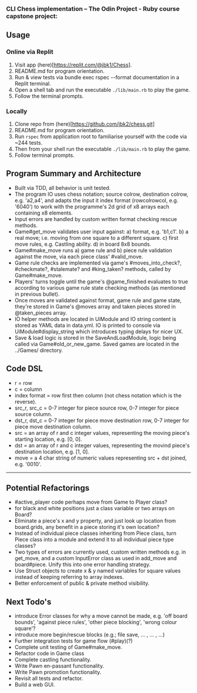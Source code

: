 ### CLI Chess implementation – The Odin Project - Ruby course capstone project:

## Usage

### Online via Replit
1. Visit app (here)[https://replit.com/@jbk1/Chess].
2. README.md for program orientation.
3. Run & view tests via bundle exec rspec --format documentation in a Replit terminal.
4. Open a shell tab and run the executable `./lib/main.rb` to play the game.
5. Follow the terminal prompts.

### Locally
1. Clone repo from (here)[https://github.com/jbk2/chess.git]
2. README.md for program orientation.
3. Run `rspec` from application root to familiarise yourself with the code via ~244 tests.
4. Then from your shell run the executable `./lib/main.rb` to play the game.
5. Follow terminal prompts.

## Program Summary and Architecture
- Built via TDD, all behavior is unit tested.
- The program IO uses chess notation; source colrow, destination colrow, e.g. 'a2,a4', and adapts the input it index format (rowcolrowcol, e.g. '6040') to work with the programme's 2d grid of x8 arrays each containing x8 elements.
- Input errors are handled by custom written format checking rescue methods.
- Game#get_move validates user input against:
  a) format, e.g. 'b1,c1'.
  b) a real move; i.e. moving from one square to a different square.
  c) first move rules, e.g. Castling ability.
  d) in board 8x8 bounds.
- Game#make_move runs a) game rule and b) piece rule validation against the move, via each piece class' #valid_move.
- Game rule checks are implemented via game's #moves_into_check?, #checkmate?, #stalemate? and #king_taken? methods, called by Game#make_move.
- Players' turns toggle until the game's @game_finished evaluates to true according to various game rule state checking methods (as mentioned in previous bullet).
- Once moves are validated against format, game rule and game state, they're stored in Game's @moves array and taken pieces stored in @taken_pieces array.
- IO helper methods are located in UiModule and IO string content is stored as YAML data in data.yml. IO is printed to console via UiModule#display_string which introduces typing delays for nicer UX.
- Save & load logic is stored in the SaveAndLoadModule, logic being called via Game#old_or_new_game. Saved games are located in the ../Games/ directory.

## Code DSL
- r = row
- c = column
- index format = row first then column (not chess notation which is the reverse).
- src_r, src_c = 0-7 integer for piece source row, 0-7 integer for piece source column.
- dst_r, dst_c = 0-7 integer for piece move destination row, 0-7 integer for piece move destination column.
- src = an array of r and c integer values, representing the moving piece's starting location, e.g. [0, 0].
- dst = an array of r and c integer values, representing the movind piece's destination location, e.g. [1, 0].
- move = a 4 char string of numeric values representing src + dst joined, e.g. '0010'. 

__________________________________________

## Potential Refactorings
- #active_player code perhaps move from Game to Player class?
- for black and white positions just a class variable or two arrays on Board?
- Eliminate a piece's x and y property, and just look up location from board.grids, any benefit in a piece storing it's own location?
- Instead of individual piece classes inheriting from Piece class, turn Piece class into a module and extend it to all individual piece type classes?
- Two types of errors are currently used, custom written methods e.g. in get_move, and a custom InputError class as used in add_move and board#piece. Unify this into one error handling strategy.
- Use Struct objects to create x & y named variables for square values instead of keeping referring to array indexes.
- Better enforcement of public & private method visibility.

## Next Todo's 
- introduce Error classes for why a move cannot be made, e.g. 'off board bounds', 'against piece rules', 'other piece blocking', 'wrong colour square'?
- introduce more begin/rescue blocks (e.g.; file save, ... , ... , ...)
- Further integration tests for game flow (#play)(?)
- Complete unit testing of Game#make_move.
- Refactor code in Game class
- Complete castling functionality.
- Write Pawn en-passant functionality.
- Write Pawn promotion functionality.
- Revisit all tests and refactor.
- Build a web GUI.